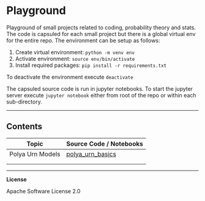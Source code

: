 # Playground

Playground of small projects related to coding, probability theory and stats.
The code is capsuled for each small project but there is a global virtual env for the entire
repo. The environment can be setup as follows:

1. Create virtual environment: `python -m venv env`
2. Activate environment: `source env/bin/activate`
3. Install required packages: `pip install -r requirements.txt`

To deactivate the environment execute `deactivate`

The capsuled source code is run in jupyter notebooks. To start the jupyter server execute `jupyter notebook` either from root of the repo or within each sub-directory.

---

## Contents

| Topic            | Source Code / Notebooks |
|------------------|-------------------------|
| Polya Urn Models | [polya_urn_basics](https://github.com/imarevic/playground/polya_urn_models/polya_urn_basics.ipynb)                       |
|                  |                         |
|                  |                         |

---
**License**

Apache Software License 2.0
